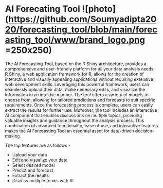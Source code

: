 # AI Forecating Tool ![photo](https://github.com/Soumyadipta2020/forecasting_tool/blob/main/forecasting_tool/www/brand_logo.png =250x250)

The AI Forecasting Tool, based on the R Shiny architecture, provides a comprehensive and user-friendly platform for all your data analysis needs. R Shiny, a web application framework for R, allows for the creation of interactive and visually appealing applications without requiring extensive web development skills. Leveraging this powerful framework, users can seamlessly upload their data, make necessary edits, and visualize the information in an intuitive manner. The tool offers a variety of models to choose from, allowing for tailored predictions and forecasts to suit specific requirements. Once the forecasting process is complete, users can easily extract the results for further use. Moreover, the tool includes an interactive AI component that enables discussions on multiple topics, providing valuable insights and guidance throughout the analysis process. This combination of advanced functionality, ease of use, and interactive features makes the AI Forecasting Tool an essential asset for data-driven decision-making.

The top features are as follows -
* Upload your data
* Edit and visualize your data
* Select desired model
* Predict and forecast
* Extract the results
* Discuss multiple topics with AI
